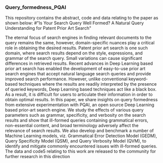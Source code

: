 ### Query_formedness_PQAI

This repository contains the abstract, code and data relating to the paper as shown below:
#"Is Your Search Query Well Formed? A Natural Query Understanding for Patent Prior Art Search"


The eternal focus of search engines in finding relevant documents to the query remains the
same, however, domain-specific nuances play a critical role in obtaining the desired results. Patent
prior art search is one such domain, where search results depend on the style, expressions, and
grammar of the search query. Small variations can cause significant differences in retrieved results.
Recent advances in Deep Learning based prior art search has enabled the development of easy-to-use
prior art search engines that accept natural language search queries and provide improved search
performance. However, unlike conventional keyword-based techniques where the results are readily
interpreted by the presence of queried keywords, Deep Learning based techniques act like a black box.
As a result, it is difficult for users to articulate their information in order to obtain optimal results. In
this paper, we share insights on query formedness from extensive experimentation with PQAI, an open
source Deep Learning based prior-art search engine. We study the effects of various query parameters
such as grammar, specificity, and verbosity on the search results and show that ill-formed queries
containing grammatical errors, non-essential content, and broad terminology adversely affect the
relevance of search results. We also develop and benchmark a number of Machine Learning models,
viz. Grammatical Error Detection Model (GEDM), Query Specificity Model (QSM), and Query
Verbosity Model (QVM), to identify and mitigate commonly encountered issues with ill-formed
queries. The data and code5 relating to this work are released to the community for further research in
this direction
